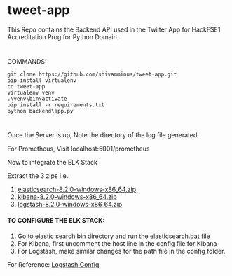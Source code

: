 # tweet-app
This Repo contains the Backend API used in the Twiiter App for HackFSE1 Accreditation Prog for Python Domain.
# 
COMMANDS:
```
git clone https://github.com/shivamminus/tweet-app.git
pip install virtualenv
cd tweet-app
virtualenv venv
.\venv\bin\activate
pip install -r requirements.txt
python backend\app.py
```
# 

Once the Server is up, Note the directory of the log file generated.

For Prometheus, Visit localhost:5001/prometheus

Now to integrate the ELK Stack

Extract the 3 zips i.e. 
1. [elasticsearch-8.2.0-windows-x86_64.zip](https://www.elastic.co/downloads/elasticsearch)
2. [kibana-8.2.0-windows-x86_64.zip](https://www.elastic.co/downloads/kibana)
3. [logstash-8.2.0-windows-x86_64.zip](https://www.elastic.co/downloads/logstash)

#### TO CONFIGURE THE ELK STACK:

1. Go to elastic search bin directory and run the elasticsearch.bat file
2. For Kibana, first uncomment the host line in the config file for Kibana
3. For Logstash, make similar changes for the path file in the config folder.

For Reference: [Logstash Config](https://www.elastic.co/guide/en/logstash/8.1/configuration.html)
